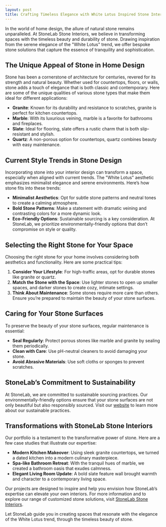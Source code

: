 ```yaml
---
layout: post
title: Crafting Timeless Elegance with White Lotus Inspired Stone Interiors
---
```



In the world of home design, the allure of natural stone remains unparalleled. At StoneLab Stone Interiors, we believe in transforming spaces with the timeless beauty and durability of stone. Drawing inspiration from the serene elegance of the "White Lotus" trend, we offer bespoke stone solutions that capture the essence of tranquility and sophistication.

## The Unique Appeal of Stone in Home Design

Stone has been a cornerstone of architecture for centuries, revered for its strength and natural beauty. Whether used for countertops, floors, or walls, stone adds a touch of elegance that is both classic and contemporary. Here are some of the unique qualities of various stone types that make them ideal for different applications:

- **Granite**: Known for its durability and resistance to scratches, granite is perfect for kitchen countertops.
- **Marble**: With its luxurious veining, marble is a favorite for bathrooms and fireplaces.
- **Slate**: Ideal for flooring, slate offers a rustic charm that is both slip-resistant and stylish.
- **Quartz**: A non-porous option for countertops, quartz combines beauty with easy maintenance.

## Current Style Trends in Stone Design

Incorporating stone into your interior design can transform a space, especially when aligned with current trends. The "White Lotus" aesthetic emphasizes minimalist elegance and serene environments. Here’s how stone fits into these trends:

- **Minimalist Aesthetics**: Opt for subtle stone patterns and neutral tones to create a calming atmosphere.
- **Bold Stone Patterns**: Make a statement with dramatic veining and contrasting colors for a more dynamic look.
- **Eco-Friendly Options**: Sustainable sourcing is a key consideration. At StoneLab, we prioritize environmentally-friendly options that don’t compromise on style or quality.

## Selecting the Right Stone for Your Space

Choosing the right stone for your home involves considering both aesthetics and functionality. Here are some practical tips:

1. **Consider Your Lifestyle**: For high-traffic areas, opt for durable stones like granite or quartz.
2. **Match the Stone with the Space**: Use lighter stones to open up smaller spaces, and darker stones to create cozy, intimate settings.
3. **Think About Maintenance**: Some stones require more care than others. Ensure you’re prepared to maintain the beauty of your stone surfaces.

## Caring for Your Stone Surfaces

To preserve the beauty of your stone surfaces, regular maintenance is essential:

- **Seal Regularly**: Protect porous stones like marble and granite by sealing them periodically.
- **Clean with Care**: Use pH-neutral cleaners to avoid damaging your stone.
- **Avoid Abrasive Materials**: Use soft cloths or sponges to prevent scratches.

## StoneLab’s Commitment to Sustainability

At StoneLab, we are committed to sustainable sourcing practices. Our environmentally-friendly options ensure that your stone surfaces are not only beautiful but also responsibly sourced. Visit our [website](https://stonelab.se) to learn more about our sustainable practices.

## Transformations with StoneLab Stone Interiors

Our portfolio is a testament to the transformative power of stone. Here are a few case studies that illustrate our expertise:

- **Modern Kitchen Makeover**: Using sleek granite countertops, we turned a dated kitchen into a modern culinary masterpiece.
- **Spa-like Bathroom Retreat**: With the tranquil hues of marble, we created a bathroom oasis that exudes calmness.
- **Elegant Living Room Update**: A bold slate feature wall brought warmth and character to a contemporary living space.

Our projects are designed to inspire and help you envision how StoneLab’s expertise can elevate your own interiors. For more information and to explore our range of customized stone solutions, visit [StoneLab Stone Interiors](https://stonelab.se).

Let StoneLab guide you in creating spaces that resonate with the elegance of the White Lotus trend, through the timeless beauty of stone.